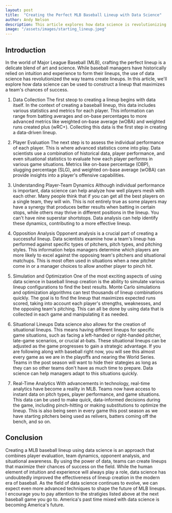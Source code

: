 ```yaml
---
layout: post
title:  "Creating the Perfect MLB Baseball Lineup with Data Science"
author: Andy Nelson
description: This article explores how data science is revolutionizing the creation of MLB baseball lineups, optimizing player selection, and enhancing team performance through data-driven insights and real-time analytics.   
image: "/assets/images/starting_lineup.jpeg"
---
```



## Introduction

In the world of Major League Baseball (MLB), crafting the perfect lineup is a delicate blend of art and science. While baseball managers have historically relied on intuition and experience to form their lineups, the use of data science has revolutionized the way teams create lineups. In this article, we'll explore how data science can be used to construct a lineup that maximizes a team's chances of success.

1. Data Collection 
The first steop to creating a lineup begins with data itself. In the context of creating a baseball lineup, this data includes various statistics and metrics for each player. This information can range from batting averages and on-base percentages to more advanced metrics like weighted on-base average (wOBA) and weighted runs created plus (wRC+). Collecting this data is the first step in creating a data-driven lineup.

2. Player Evaluation
The next step is to assess the individual performance of each player. This is where advanced statistics come into play. Data scientists use a combination of historical data, player performance, and even situational statistics to evaluate how each player performs in various game situations. Metrics like on-base percentage (OBP), slugging percentage (SLG), and weighted on-base average (wOBA) can provide insights into a player's offensive capabilities.

3. Understanding Player-Team Dynamics
Although individual performance is important, data science can help analyze how well players mesh with each other. Many people think that if you can get all the best players on a single team, they will win. This is not entirely true as some players may have a synergy that produces better results when batting in certain stops, while others may thrive in different positions in the lineup. You can't have nine superstar shortstops. Data analysis can help identify these dynamics, contributing to a more effective lineup.

4. Opposition Analysis
Opponent analysis is a crucial part of creating a successful lineup. Data scientists examine how a team's lineup has performed against specific types of pitchers, pitch types, and pitching styles. This information helps managers determine which players are more likely to excel against the opposing team's pitchers and situational matchups. This is most often used in situations when a new pitcher come in or a manager choices to allow another player to pinch hit.

5. Simulation and Optimization
One of the most exciting aspects of using data science in baseball lineup creation is the ability to simulate various lineup configurations to find the best results. Monte Carlo simulations and optimization algorithms can test thousands of lineup combinations quickly. The goal is to find the lineup that maximizes expected runs scored, taking into account each player's strengths, weaknesses, and the opposing team's pitching. This can all be done by using data that is collected in each game and manipulating it as needed.

5. Situational Lineups
Data science also allows for the creation of situational lineups. This means having different lineups for specific game situations, such as facing a left-handed or right-handed pitcher, late-game scenarios, or crucial at-bats. These situational lineups can be adjusted as the game progresses to gain a strategic advantage. If you are following along with baseball right now, you will see this almost every game as we are in the playoffs and nearing the World Series. Teams in the post season will want to hide their stategies as long as they can so other teams don't have as much time to prepare. Data science can help managers adapt to this situations quickly.

6. Real-Time Analytics
With advancements in technology, real-time analytics have become a reality in MLB. Teams now have access to instant data on pitch types, player performance, and game situations. This data can be used to make quick, data-informed decisions during the game, including pinch-hitting or making substitutions to optimize the lineup. This is also being seen in every game this post season as we have starting pitchers being used as relivers, batters coming off the bench, and so on.

## Conclusion

Creating a MLB baseball lineup using data science is an approach that combines player evaluation, team dynamics, opponent analysis, and situational awareness. By using the power of data, teams can create lineups that maximize their chances of success on the field. While the human element of intuition and experience will always play a role, data science has undoubtedly improved the effectiveness of lineup creation in the modern era of baseball. As the field of data science continues to evolve, we can expect even more advanced techniques to shape the future of MLB lineups. I encourage you to pay attention to the stratigies listed above at the next baseball game you go to. America's past time mixed with data science is becoming America's future.